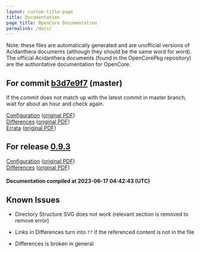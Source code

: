 ```yaml
---
layout: custom-title-page
title: Documentation
page_title: OpenCore Documentation
permalink: /docs/
---
```

Note: these files are automatically generated and are unofficial versions of Acidanthera documents (although they should be the same word for word). The official Acidanthera documents (found in the OpenCorePkg repository) are the authoritative documentation for OpenCore.

## For commit [b3d7e9f7](https://github.com/acidanthera/OpenCorePkg/tree/b3d7e9f7cad6eed7b87566bb42efd8d7c8d4d3ad) (master)

If the commit does not match up with the latest commit in master branch, wait for about an hour and check again.

[Configuration](latest/Configuration.html) ([original PDF](https://github.com/acidanthera/OpenCorePkg/blob/b3d7e9f7cad6eed7b87566bb42efd8d7c8d4d3ad/Docs/Configuration.pdf))
<br>
[Differences](latest/Differences.html) ([original PDF](https://github.com/acidanthera/OpenCorePkg/blob/b3d7e9f7cad6eed7b87566bb42efd8d7c8d4d3ad/Docs/Differences/Differences.pdf))
<br>
[Errata](latest/Errata.html) ([original PDF](https://github.com/acidanthera/OpenCorePkg/blob/b3d7e9f7cad6eed7b87566bb42efd8d7c8d4d3ad/Docs/Errata/Errata.pdf))

## For release [0.9.3](https://github.com/acidanthera/OpenCorePkg/tree/0.9.3)

[Configuration](release/Configuration.html) ([original PDF](https://github.com/acidanthera/OpenCorePkg/blob/0.9.3/Docs/Configuration.pdf))
<br>
[Differences](release/Differences.html) ([original PDF](https://github.com/acidanthera/OpenCorePkg/blob/0.9.3/Docs/Differences/Differences.pdf))

#### Documentation compiled at 2023-06-17 04:42:43 (UTC)

## Known Issues

* Directory Structure SVG does not work (relevant section is removed to remove error)

* Links in Differences turn into `??` if the referenced content is not in the file

* Differences is broken in general
